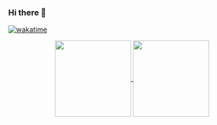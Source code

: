 ### Hi there 👋

<!--
**blackkiv/blackkiv** is a ✨ _special_ ✨ repository because its `README.md` (this file) appears on your GitHub profile.

Here are some ideas to get you started:

- 🔭 I’m currently working on ...
- 🌱 I’m currently learning ...
- 👯 I’m looking to collaborate on ...
- 🤔 I’m looking for help with ...
- 💬 Ask me about ...
- 📫 How to reach me: ...
- 😄 Pronouns: ...
- ⚡ Fun fact: ...
-->
  [![wakatime](https://wakatime.com/badge/user/81aed929-9cfa-441b-9bcd-c4730c53ed1b.svg)](https://wakatime.com/@81aed929-9cfa-441b-9bcd-c4730c53ed1b)
<p align="center">
  <a href="https://github.com/blackkiv?tab=repositories">
    <img
      align="center"
      height="155"
      src="https://github-readme-stats.vercel.app/api/top-langs/?username=blackkiv&layout=compact&theme=tokyonight&hide_border=true"
    />
  </a>
  <a href="https://github.com/blackkiv?tab=repositories">
    <img
      align="center"
      height="155"
      src="https://github-readme-stats.vercel.app/api?username=blackkiv&count_private=true&show_icons=true&custom_title=Github%20Status&hide=issues&theme=tokyonight&hide_border=true"
    />
  </a>
</p>
